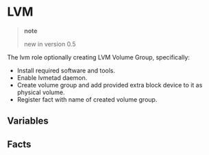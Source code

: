 # LVM

> **note**
> 
> new in version 0.5

The lvm role optionally creating LVM Volume Group, specifically:

  - Install required software and tools.
  - Enable lvmetad daemon.
  - Create volume group and add provided extra block device to it as
    physical volume.
  - Register fact with name of created volume group.

## Variables

## Facts

